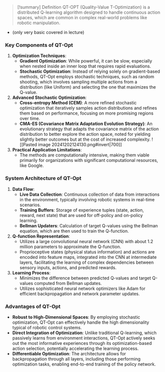 > [!summary] Definition
>  QT-OPT (Quality-Value T-Optimization) is a distributed Q-learning algorithm designed to handle continuous action spaces, which are common in complex real-world problems like robotic manipulation.

- (only very basic covered in lecture)
### Key Components of QT-Opt
1. **Optimization Techniques**:
    - **Gradient Optimization**: While powerful, it can be slow, especially when nested inside an inner loop that requires rapid evaluations.
    - **Stochastic Optimization**: Instead of relying solely on gradient-based methods, QT-Opt employs stochastic techniques, such as random shooting, which involves sampling multiple actions from a distribution (like Uniform) and selecting the one that maximizes the Q-value.
2. **Advanced Stochastic Optimization**:
    - **Cross-entropy Method (CEM)**: A more refined stochastic optimization that iteratively samples action distributions and refines them based on performance, focusing on more promising regions over time.
    - **CMA-ES (Covariance Matrix Adaptation Evolution Strategy)**: An evolutionary strategy that adapts the covariance matrix of the action distribution to better explore the action space, noted for yielding slightly better outcomes but at the cost of increased complexity.
![[Pasted image 20241202124130.png#invert|700]]
1. **Practical Application Limitations**:
    - The methods are computationally intensive, making them viable primarily for organizations with significant computational resources, like Google.
### System Architecture of QT-Opt
1. **Data Flow**:
    - **Live Data Collection**: Continuous collection of data from interactions in the environment, typically involving robotic systems in real-time scenarios.
    - **Training Buffers**: Storage of experience tuples (state, action, reward, next state) that are used for off-policy and on-policy learning.
    - **Bellman Updaters**: Calculation of target Q-values using the Bellman equation, which are then used to train the Q-function.
2. **Q-function Representation**:
    - Utilizes a large convolutional neural network (CNN) with about 1.2 million parameters to approximate the Q-function.
    - Proprioceptive states (physical status information) and actions are encoded into feature maps, integrated into the CNN at intermediate layers, facilitating the learning of complex dependencies between sensory inputs, actions, and predicted rewards.
3. **Learning Process**:
    - Minimizes the difference between predicted Q-values and target Q-values computed from Bellman updates.
    - Utilizes sophisticated neural network optimizers like Adam for efficient backpropagation and network parameter updates.
### Advantages of QT-Opt
- **Robust to High-Dimensional Spaces**: By employing stochastic optimization, QT-Opt can effectively handle the high dimensionality typical of robotic control systems.
- **Direct Integration of Optimization**: Unlike traditional Q-learning, which passively learns from environment interactions, QT-Opt actively seeks out the most informative experiences through its optimization-based action selection, potentially accelerating the learning process.
- **Differentiable Optimization**: The architecture allows for backpropagation through all layers, including those performing optimization tasks, enabling end-to-end training of the policy network.